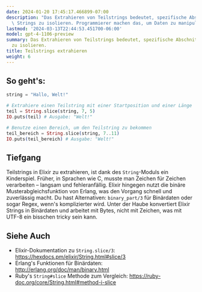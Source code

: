 ```yaml
---
date: 2024-01-20 17:45:17.466899-07:00
description: "Das Extrahieren von Teilstrings bedeutet, spezifische Abschnitte eines\
  \ Strings zu isolieren. Programmierer machen das, um Daten zu manipulieren, zu\u2026"
lastmod: '2024-03-13T22:44:53.451700-06:00'
model: gpt-4-1106-preview
summary: Das Extrahieren von Teilstrings bedeutet, spezifische Abschnitte eines Strings
  zu isolieren.
title: Teilstrings extrahieren
weight: 6
---
```


## So geht's:
```elixir
string = "Hallo, Welt!"

# Extrahiere einen Teilstring mit einer Startposition und einer Länge
teil = String.slice(string, 7, 5)
IO.puts(teil) # Ausgabe: "Welt!"

# Benutze einen Bereich, um den Teilstring zu bekommen
teil_bereich = String.slice(string, 7..11)
IO.puts(teil_bereich) # Ausgabe: "Welt!"
```

## Tiefgang
Teilstrings in Elixir zu extrahieren, ist dank des `String`-Moduls ein Kinderspiel. Früher, in Sprachen wie C, musste man Zeichen für Zeichen verarbeiten – langsam und fehleranfällig. Elixir hingegen nutzt die binäre Musterabgleichsfunktion von Erlang, was den Vorgang schnell und zuverlässig macht. Du hast Alternativen: `binary_part/3` für Binärdaten oder sogar Regex, wenn's komplizierter wird. Unter der Haube konvertiert Elixir Strings in Binärdaten und arbeitet mit Bytes, nicht mit Zeichen, was mit UTF-8 ein bisschen tricky sein kann.

## Siehe Auch
- Elixir-Dokumentation zu `String.slice/3`: https://hexdocs.pm/elixir/String.html#slice/3
- Erlang's Funktionen für Binärdaten: http://erlang.org/doc/man/binary.html
- Ruby's `String#slice` Methode zum Vergleich: https://ruby-doc.org/core/String.html#method-i-slice
